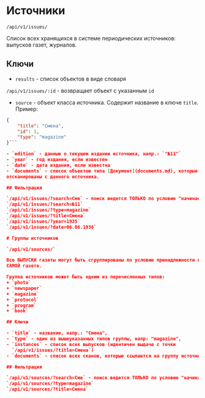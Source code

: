 # Источники

`/api/v1/issues/`

Список всех хранящихся в системе периодических источников: выпусков газет,
журналов.

## Ключи

- `results` - список объектов в виде словаря

`/api/v1/issues/:id` - возвращает объект с указанным `id`

- `source` - объект класса источника. Содержит название в ключе `title`. Пример:

``` json
{
    "title": "Смена",
    "id": 1,
    "type": "magazine"
}```

- `edition` - данные о текущем издании источника, напр.: `"№11"`
- `year` - год издания, если известен
- `date` - дата издания, если известна
- `documents` - список объектов типа [Документ](documents.md), которые были
отсканированы с данного источника.

## Фильтрация

`/api/v1/issues/?search=Сме` - поиск ведется ТОЛЬКО по условию "начинается с"
`/api/v1/issues/?search=№11`
`/api/v1/issues/?type=magazine`
`/api/v1/issues/?title=Смена`
`/api/v1/issues/?year=1935`
`/api/v1/issues/?date=06.06.1936`

# Группы источников

`/api/v1/sources/`

Все ВЫПУСКИ газеты могут быть сгруппированы по условию принадлежности к
САМОЙ газете.

Группа источников может быть одним из перечисленных типов:
+ `photo`
+ `newspaper`
+ `magazine`
+ `protocol`
+ `program`
+ `book`

## Ключи

- `title` - название, напр.: "Смена",
- `type` - один из вышеуказанных типов группы, напр: "magazine",
- `instances` - список всех выпусков (идентичен выдаче с точки
  `/api/v1/issues/?title=Смена`)
- `documents` - список всех сканов, которые ссылаются на группу источников

## Фильтрация

`/api/v1/sources/?search=Сме` - поиск ведется ТОЛЬКО по условию "начинается с"
`/api/v1/sources/?type=magazine`
`/api/v1/sources/?title=Смена`
